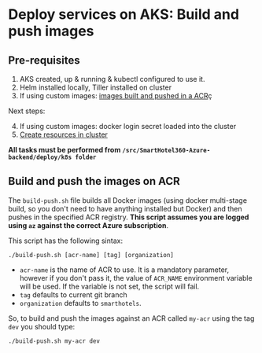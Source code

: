 # Deploy services on AKS: Build and push images

## Pre-requisites

1. AKS created, up & running & kubectl configured to use it.
2. Helm installed locally, Tiller installed on cluster
3. If using custom images: [images built and pushed in a ACR](./build-and-push.md)ç

Next steps:

4. If using custom images: docker login secret loaded into the cluster
5. [Create resources in cluster](./create-resources.md)

**All tasks must be performed from `/src/SmartHotel360-Azure-backend/deploy/k8s folder`**

## Build and push the images on ACR

The `build-push.sh` file builds all Docker images (using docker multi-stage build, so you don't need to have anything installed but Docker) and then pushes in the specified ACR registry. **This script assumes you are logged using `az` against the correct Azure subscription**.

This script has the following sintax:

```
./build-push.sh [acr-name] [tag] [organization]
```

* `acr-name` is the name of ACR to use. It is a mandatory parameter, however if you don't pass it, the value of `ACR_NAME` environment variable will be used. If the variable is not set, the script will fail.
* `tag` defaults to current git branch 
* `organization` defaults to `smarthotels`.

So, to build and push the images against an ACR called `my-acr` using the tag `dev` you should type:

```
./build-push.sh my-acr dev
```
